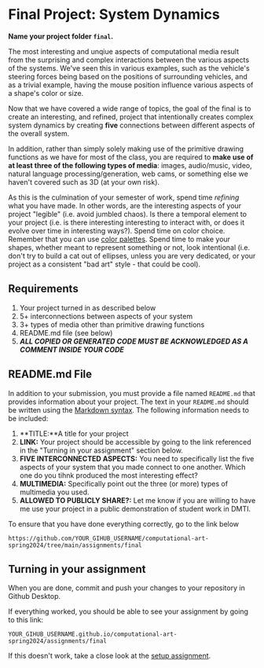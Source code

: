 # Final Project: System Dynamics

**Name your project folder `final`.**

The most interesting and unqiue aspects of computational media result from the surprising and complex interactions between the various aspects of the systems. We've seen this in various examples, such as the vehicle's steering forces being based on the positions of surrounding vehicles, and as a trivial example, having the mouse position influence various aspects of a shape's color or size.

Now that we have covered a wide range of topics, the goal of the final is to create an interesting, and refined, project that intentionally creates complex system dynamics by creating **five** connections between different aspects of the overall system. 

In addition, rather than simply solely making use of the primitive drawing functions as we have for most of the class, you are required to **make use of at least three of the following types of media**: images, audio/music, video, natural language processing/generation, web cams, or something else we haven't covered such as 3D (at your own risk).

As this is the culmination of your semester of work, spend time *refining* what you have made. In other words, are the interesting aspects of your project "legible" (i.e. avoid jumbled chaos). Is there a temporal element to your project (i.e. is there interesting interesting to interact with, or does it evolve over time in interesting ways?). Spend time on color choice. Remember that you can use [color palettes](https://coolors.co/). Spend time to make your shapes, whether meant to represent something or not, look intentional (i.e. don't try to build a cat out of ellipses, unless you are very dedicated, or your project as a consistent "bad art" style - that could be cool).

## Requirements
1. Your project turned in as described below
1. 5+ interconnections between aspects of your system
1. 3+ types of media other than primitive drawing functions
1. README.md file (see below)
1. ***ALL COPIED OR GENERATED CODE MUST BE ACKNOWLEDGED AS A COMMENT INSIDE YOUR CODE***

## README.md File
In addition to your submission, you must provide a file named `README.md` that provides information about your project. The text in your `README.md` should be written using the [Markdown syntax](https://www.markdownguide.org/cheat-sheet/). The following information needs to be included:

1. **TITLE:**A title for your project
1. **LINK:** Your project should be accessible by going to the link referenced in the "Turning in your assignment" section below.
1. **FIVE INTERCONNECTED ASPECTS:** You need to specifically list the five aspects of your system that you made connect to one another. Which one do you tihnk produced the most interesting effect?
1. **MULTIMEDIA:** Specifically point out the three (or more) types of multimedia you used.
1. **ALLOWED TO PUBLICLY SHARE?:** Let me know if you are willing to have me use your project in a public demonstration of student work in DMTI.

To ensure that you have done everything correctly, go to the link below 

```
https://github.com/YOUR_GIHUB_USERNAME/computational-art-spring2024/tree/main/assignments/final
```

## Turning in your assignment

When you are done, commit and push your changes to your repository in Github Desktop.

If everything worked, you should be able to see your assignment by going to this link:

```
YOUR_GIHUB_USERNAME.github.io/computational-art-spring2024/assignments/final
```

If this doesn't work, take a close look at the [setup assignment](./p5-setup-abstract.html).